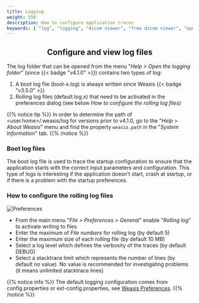 ```yaml
---
title: Logging
weight: 550
description: How to configure application traces
keywords: [ "log", "logging", "dicom viewer", "free dicom viewer", "open source dicom viewer", "weasis dicom viewer",  "multi-platform dicom viewer", "pacs viewer" ]
---
```


## <center>Configure and view log files</center>

The log folder that can be opened from the menu "_Help > Open the logging folder_" (since {{< badge "v4.1.0" >}}) contains two types of log:
1. A boot log file (boot-x.log) is always written since Weasis {{< badge "v3.5.0" >}}
2. Rolling log files (default.log.x) that need to be activated in the preferences dialog (see below _How to configure the rolling log files_)

{{% notice tip %}}
In order to determine the path of <user.home>/.weasis/log for versions prior to v4.1.0, go to the "_Help > About Weasis_" menu and find the property `weasis.path` in the "_System Information_" tab.
{{% /notice %}}


### Boot log files
The boot log file is used to trace the startup configuration to ensure that the application starts with the correct input parameters and configuration.
This type of logs is interesting if the application doesn't start, crash at startup, or if there is a problem with the startup preferences.

### How to configure the rolling log files
![Preferences](/tuto/logging.png?classes=shadow)
<br>

* From the main menu "_File > Preferences > General_" enable "_Rolling log_" to activate writing to files
* Enter the maximum of _File numbers_ for rolling log (by default 5)
* Enter the maximum size of each rolling file (by default 10 MB)
* Select a log level which defines the verbosity of the traces (by default DEBUG)
* Select a stacktrace limit which represents the number of lines (by default no value). No value is recommended for investigating problems (it means unlimited stacktrace lines)

{{% notice info %}}
The default logging configuration comes from config.properties or ext-config.properties, see [Weasis Preferences](../basics/customize/preferences).
{{% /notice %}}


